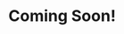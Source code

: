 <!-- TITLE: Managing Players -->
<!-- SUBTITLE: An overview of Player Management -->

# Coming Soon!